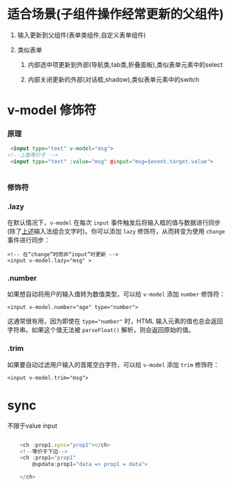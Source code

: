 # 适合场景(子组件操作经常更新的父组件)

1. 输入更新到父组件(表单类组件,自定义表单组件)

2. 类似表单

   1. 内部选中项更新到外部(导航类,tab类,折叠面板),类似表单元素中的select

   1. 内部关闭更新的外部(对话框,shadow),类似表单元素中的switch

# v-model 修饰符

### 原理

```html
 <input type="text" v-model="msg">
<!--上面等价于 -->
 <input type="text" :value="msg" @input="msg=$event.target.value"> 
   
```
### 修饰符

### .lazy

在默认情况下，`v-model` 在每次 `input` 事件触发后将输入框的值与数据进行同步 (除了[上述](https://cn.vuejs.org/v2/guide/forms.html#vmodel-ime-tip)输入法组合文字时)。你可以添加 `lazy` 修饰符，从而转变为使用 `change` 事件进行同步：

```
<!-- 在“change”时而非“input”时更新 -->
<input v-model.lazy="msg" >
```

### .number

如果想自动将用户的输入值转为数值类型，可以给 `v-model` 添加 `number` 修饰符：

```
<input v-model.number="age" type="number">
```

这通常很有用，因为即使在 `type="number"` 时，HTML 输入元素的值也总会返回字符串。如果这个值无法被 `parseFloat()` 解析，则会返回原始的值。

### .trim

如果要自动过滤用户输入的首尾空白字符，可以给 `v-model` 添加 `trim` 修饰符：

```
<input v-model.trim="msg">
```

# sync
不限于value input
```javascript

    <ch :prop1.sync="prop1"></ch>
    <!--等价于下边-->
    <ch :prop1="prop1"
        @update:prop1="data => prop1 = data">

    </ch>
```

